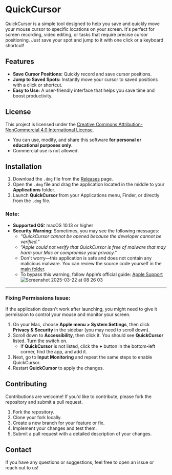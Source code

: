 # QuickCursor

QuickCursor is a simple tool designed to help you save and quickly move your mouse cursor to specific locations on your screen. It's perfect for screen recording, video editing, or tasks that require precise cursor positioning. Just save your spot and jump to it with one click or a keyboard shortcut!

## Features
- **Save Cursor Positions:** Quickly record and save cursor positions.
- **Jump to Saved Spots:** Instantly move your cursor to saved positions with a click or shortcut.
- **Easy to Use:** A user-friendly interface that helps you save time and boost productivity.

## License

This project is licensed under the [Creative Commons Attribution-NonCommercial 4.0 International License](https://creativecommons.org/licenses/by-nc/4.0/).

- You can use, modify, and share this software **for personal or educational purposes only**.
- Commercial use is not allowed.

## Installation

1. Download the `.dmg` file from the [Releases](https://github.com/t1devzeus/QuickCursor/releases/) page.  
2. Open the `.dmg` file and drag the application located in the middle to your **Applications** folder.  
3. Launch **QuickCursor** from your Applications menu, Finder, or directly from the `.dmg` file.  

### Note:
- **Supported OS:** macOS 10.13 or higher  
- **Security Warning:** Sometimes, you may see the following messages:
  - *"QuickCursor cannot be opened because the developer cannot be verified."*  
  - *"Apple could not verify that QuickCursor is free of malware that may harm your Mac or compromise your privacy."*  
  - Don't worry—this application is safe and does not contain any malicious malware. You can review the source code yourself in the [main folder](https://github.com/t1devzeus/QuickCursor).  
  - To bypass this warning, follow Apple’s official guide: [Apple Support](https://support.apple.com/en-gb/guide/mac-help/mchleab3a043/mac)  
![Screenshot 2025-03-22 at 08 26 03](https://github.com/user-attachments/assets/d3e0f8bd-1668-43cf-a681-2a75eec19c83)

---

### Fixing Permissions Issue:
If the application doesn't work after launching, you might need to give it permission to control your mouse and monitor your screen.

1. On your Mac, choose **Apple menu > System Settings**, then click **Privacy & Security** in the sidebar (you may need to scroll down).  
2. Scroll down to **Accessibility**, then click it. You should see **QuickCursor** listed. Turn the switch on.  
   - If **QuickCursor** is not listed, click the **+** button in the bottom-left corner, find the app, and add it.  
3. Next, go to **Input Monitoring** and repeat the same steps to enable QuickCursor.  
4. Restart **QuickCursor** to apply the changes.  


## Contributing

Contributions are welcome! If you'd like to contribute, please fork the repository and submit a pull request.

1. Fork the repository.
2. Clone your fork locally.
3. Create a new branch for your feature or fix.
4. Implement your changes and test them.
5. Submit a pull request with a detailed description of your changes.

## Contact

If you have any questions or suggestions, feel free to open an issue or reach out to us!

